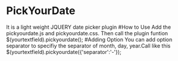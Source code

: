 # PickYourDate
It is a light weight JQUERY date picker plugin
#How to Use
Add the pickyourdate.js and pickyourdate.css. Then call the plugin funtion $(yourtextfield).pickyourdate();
#Adding Option
You can add option separator to specifiy the separator of month, day, year.Call like this $(yourtextfield).pickyourdate({'separator':'-'});
